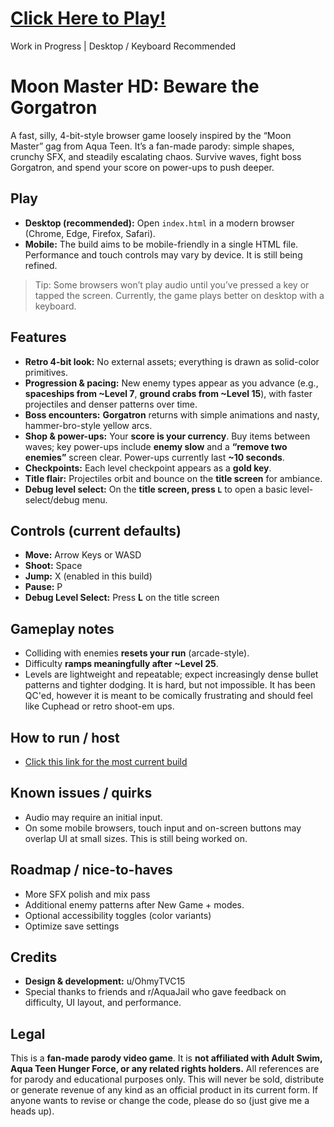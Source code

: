 # [Click Here to Play!](https://htmlpreview.github.io/?https://github.com/0hmyTVC15/moon-master-hd/blob/56b5f483ad93e2909ac3f84eff5756ceacdf4477/builds/ver%201.0.x/moon-master-1.4.2.html)
Work in Progress | Desktop / Keyboard Recommended
# Moon Master HD: Beware the Gorgatron

A fast, silly, 4-bit-style browser game loosely inspired by the “Moon Master” gag from Aqua Teen. It’s a fan-made parody: simple shapes, crunchy SFX, and steadily escalating chaos. Survive waves, fight boss Gorgatron, and spend your score on power-ups to push deeper.

## Play
- **Desktop (recommended):** Open `index.html` in a modern browser (Chrome, Edge, Firefox, Safari).
- **Mobile:** The build aims to be mobile-friendly in a single HTML file. Performance and touch controls may vary by device. It is still being refined.

> Tip: Some browsers won’t play audio until you’ve pressed a key or tapped the screen. Currently, the game plays better on desktop with a keyboard.

## Features
- **Retro 4-bit look:** No external assets; everything is drawn as solid-color primitives.
- **Progression & pacing:** New enemy types appear as you advance (e.g., **spaceships from ~Level 7**, **ground crabs from ~Level 15**), with faster projectiles and denser patterns over time.
- **Boss encounters:** **Gorgatron** returns with simple animations and nasty, hammer-bro-style yellow arcs.
- **Shop & power-ups:** Your **score is your currency**. Buy items between waves; key power-ups include **enemy slow** and a **“remove two enemies”** screen clear. Power-ups currently last **~10 seconds**.
- **Checkpoints:** Each level checkpoint appears as a **gold key**.
- **Title flair:** Projectiles orbit and bounce on the **title screen** for ambiance.
- **Debug level select:** On the **title screen, press `L`** to open a basic level-select/debug menu.

## Controls (current defaults)
- **Move:** Arrow Keys or WASD  
- **Shoot:** Space  
- **Jump:** X (enabled in this build)  
- **Pause:** P  
- **Debug Level Select:** Press **L** on the title screen

## Gameplay notes
- Colliding with enemies **resets your run** (arcade-style).  
- Difficulty **ramps meaningfully after ~Level 25**.  
- Levels are lightweight and repeatable; expect increasingly dense bullet patterns and tighter dodging. It is hard, but not impossible. It has been QC'ed, however it is meant to be comically frustrating and should feel like Cuphead or retro shoot-em ups.

## How to run / host
- [Click this link for the most current build](https://htmlpreview.github.io/?https://github.com/0hmyTVC15/moon-master-hd/blob/56b5f483ad93e2909ac3f84eff5756ceacdf4477/builds/ver%201.0.x/moon-master-1.4.2.html)

## Known issues / quirks
- Audio may require an initial input.
- On some mobile browsers, touch input and on-screen buttons may overlap UI at small sizes. This is still being worked on.

## Roadmap / nice-to-haves
- More SFX polish and mix pass  
- Additional enemy patterns after New Game + modes. 
- Optional accessibility toggles (color variants)  
- Optimize save settings

## Credits
- **Design & development:** u/OhmyTVC15
- Special thanks to friends and r/AquaJail who gave feedback on difficulty, UI layout, and performance.

## Legal
This is a **fan-made parody video game**. It is **not affiliated with Adult Swim, Aqua Teen Hunger Force, or any related rights holders.** All references are for parody and educational purposes only. This will never be sold, distribute or generate revenue of any kind as an official product in its current form. If anyone wants to revise or change the code, please do so (just give me a heads up).
